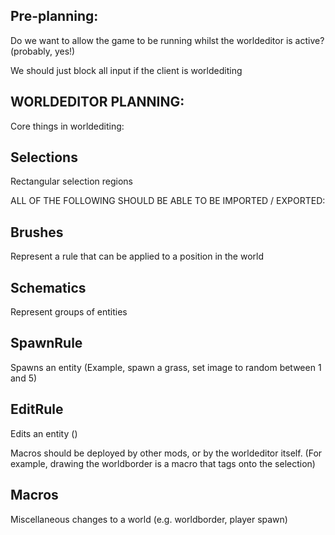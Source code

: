 

## Pre-planning:
Do we want to allow the game to be running whilst the worldeditor is active?
(probably, yes!)

We should just block all input if the client is worldediting







## WORLDEDITOR PLANNING:

Core things in worldediting:



## Selections
Rectangular selection regions





ALL OF THE FOLLOWING SHOULD BE ABLE TO BE IMPORTED / EXPORTED:
## Brushes
Represent a rule that can be applied to a position in the world

## Schematics
Represent groups of entities

## SpawnRule
Spawns an entity
(Example, spawn a grass, set image to random between 1 and 5)

## EditRule
Edits an entity
()




Macros should be deployed by other mods,
or by the worldeditor itself.
(For example, drawing the worldborder is a macro that tags onto the selection)

## Macros
Miscellaneous changes to a world  (e.g. worldborder, player spawn)


